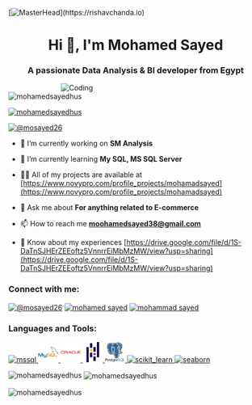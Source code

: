 [![MasterHead](https://1.bp.blogspot.com/-7A4WynwLsM...)](https://rishavchanda.io)
<h1 align="center">Hi 👋, I'm Mohamed Sayed</h1>
<h3 align="center">A passionate Data Analysis & BI developer from Egypt</h3>
<img align="right" alt="Coding" width="400" src="https://media.licdn.com/dms/image/C4D12AQESj72-s5gEKg/article-cover_image-shrink_720_1280/0/1626753867110?e=2147483647&v=beta&t=JOALVxWjySgR37iCdRMhNGmpCyYYDXlPdWk212JXdII">

<p align="left"> <img src="https://komarev.com/ghpvc/?username=mohamedsayedhus&label=Profile%20views&color=0e75b6&style=flat" alt="mohamedsayedhus" /> </p>

<p align="left"> <a href="https://github.com/ryo-ma/github-profile-trophy"><img src="https://github-profile-trophy.vercel.app/?username=mohamedsayedhus" alt="mohamedsayedhus" /></a> </p>

<p align="left"> <a href="https://twitter.com/@mosayed26" target="blank"><img src="https://img.shields.io/twitter/follow/@mosayed26?logo=twitter&style=for-the-badge" alt="@mosayed26" /></a> </p>

- 🔭 I’m currently working on **SM Analysis**

- 🌱 I’m currently learning **My SQL, MS SQL Server**

- 👨‍💻 All of my projects are available at [https://www.novypro.com/profile_projects/mohamadsayed](https://www.novypro.com/profile_projects/mohamadsayed)

- 💬 Ask me about **For anything related to E-commerce**

- 📫 How to reach me **moohamedsayed38@gmail.com**

- 📄 Know about my experiences [https://drive.google.com/file/d/1S-DaTnSJHErZEEoftz5VnnrrEiMbMzMW/view?usp=sharing](https://drive.google.com/file/d/1S-DaTnSJHErZEEoftz5VnnrrEiMbMzMW/view?usp=sharing)

<h3 align="left">Connect with me:</h3>
<p align="left">
<a href="https://x.com/mosayed26?s=21" target="blank"><img align="center" src="https://raw.githubusercontent.com/rahuldkjain/github-profile-readme-generator/master/src/images/icons/Social/twitter.svg" alt="@mosayed26" height="30" width="40" /></a>
<a href="https://linkedin.com/in/mohamed-sayed-3a320b20a" target="blank"><img align="center" src="https://raw.githubusercontent.com/rahuldkjain/github-profile-readme-generator/master/src/images/icons/Social/linked-in-alt.svg" alt="mohamed sayed" height="30" width="40" /></a>
<a href="https://www.facebook.com/ana.siko.509?mibextid=LQQJ4d" target="blank"><img align="center" src="https://raw.githubusercontent.com/rahuldkjain/github-profile-readme-generator/master/src/images/icons/Social/facebook.svg" alt="mohammad sayed" height="30" width="40" /></a>
</p>

<h3 align="left">Languages and Tools:</h3>
<p align="left"> <a href="https://www.microsoft.com/en-us/sql-server" target="_blank" rel="noreferrer"> <img src="https://www.svgrepo.com/show/303229/microsoft-sql-server-logo.svg" alt="mssql" width="40" height="40"/> </a> <a href="https://www.mysql.com/" target="_blank" rel="noreferrer"> <img src="https://raw.githubusercontent.com/devicons/devicon/master/icons/mysql/mysql-original-wordmark.svg" alt="mysql" width="40" height="40"/> </a> <a href="https://www.oracle.com/" target="_blank" rel="noreferrer"> <img src="https://raw.githubusercontent.com/devicons/devicon/master/icons/oracle/oracle-original.svg" alt="oracle" width="40" height="40"/> </a> <a href="https://pandas.pydata.org/" target="_blank" rel="noreferrer"> <img src="https://raw.githubusercontent.com/devicons/devicon/2ae2a900d2f041da66e950e4d48052658d850630/icons/pandas/pandas-original.svg" alt="pandas" width="40" height="40"/> </a> <a href="https://www.postgresql.org" target="_blank" rel="noreferrer"> <img src="https://raw.githubusercontent.com/devicons/devicon/master/icons/postgresql/postgresql-original-wordmark.svg" alt="postgresql" width="40" height="40"/> </a> <a href="https://scikit-learn.org/" target="_blank" rel="noreferrer"> <img src="https://upload.wikimedia.org/wikipedia/commons/0/05/Scikit_learn_logo_small.svg" alt="scikit_learn" width="40" height="40"/> </a> <a href="https://seaborn.pydata.org/" target="_blank" rel="noreferrer"> <img src="https://seaborn.pydata.org/_images/logo-mark-lightbg.svg" alt="seaborn" width="40" height="40"/> </a> </p>

<p><img align="left" src="https://github-readme-stats.vercel.app/api/top-langs?username=mohamedsayedhus&show_icons=true&locale=en&layout=compact" alt="mohamedsayedhus" /></p>

<p>&nbsp;<img align="center" src="https://github-readme-stats.vercel.app/api?username=mohamedsayedhus&show_icons=true&locale=en" alt="mohamedsayedhus" /></p>

<p><img align="center" src="https://github-readme-streak-stats.herokuapp.com/?user=mohamedsayedhus&" alt="mohamedsayedhus" /></p>
